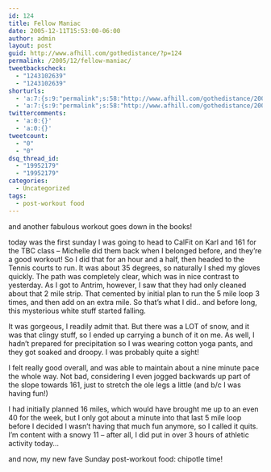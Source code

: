 ```yaml
---
id: 124
title: Fellow Maniac
date: 2005-12-11T15:53:00-06:00
author: admin
layout: post
guid: http://www.afhill.com/gothedistance/?p=124
permalink: /2005/12/fellow-maniac/
tweetbackscheck:
  - "1243102639"
  - "1243102639"
shorturls:
  - 'a:7:{s:9:"permalink";s:58:"http://www.afhill.com/gothedistance/2005/12/fellow-maniac/";s:7:"tinyurl";s:25:"http://tinyurl.com/qvsfck";s:4:"isgd";s:17:"http://is.gd/CICM";s:5:"bitly";s:19:"http://bit.ly/PFIOK";s:5:"snipr";s:22:"http://snipr.com/impo1";s:5:"snurl";s:22:"http://snurl.com/impo1";s:7:"snipurl";s:24:"http://snipurl.com/impo1";}'
  - 'a:7:{s:9:"permalink";s:58:"http://www.afhill.com/gothedistance/2005/12/fellow-maniac/";s:7:"tinyurl";s:25:"http://tinyurl.com/qvsfck";s:4:"isgd";s:17:"http://is.gd/CICM";s:5:"bitly";s:19:"http://bit.ly/PFIOK";s:5:"snipr";s:22:"http://snipr.com/impo1";s:5:"snurl";s:22:"http://snurl.com/impo1";s:7:"snipurl";s:24:"http://snipurl.com/impo1";}'
twittercomments:
  - 'a:0:{}'
  - 'a:0:{}'
tweetcount:
  - "0"
  - "0"
dsq_thread_id:
  - "19952179"
  - "19952179"
categories:
  - Uncategorized
tags:
  - post-workout food
---
```

and another fabulous workout goes down in the books!

today was the first sunday I was going to head to CalFit on Karl and 161 for the TBC class &#8211; Michelle did them back when I belonged before, and they&#8217;re a good workout! So I did that for an hour and a half, then headed to the Tennis courts to run. It was about 35 degrees, so naturally I shed my gloves quickly. The path was completely clear, which was in nice contrast to yesterday. As I got to Antrim, however, I saw that they had only cleaned about that 2 mile strip. That cemented by initial plan to run the 5 mile loop 3 times, and then add on an extra mile. So that&#8217;s what I did.. and before long, this mysterious white stuff started falling.

It was gorgeous, I readily admit that. But there was a LOT of snow, and it was that clingy stuff, so I ended up carrying a bunch of it on me. As well, I hadn&#8217;t prepared for precipitation so I was wearing cotton yoga pants, and they got soaked and droopy. I was probably quite a sight! 

I felt really good overall, and was able to maintain about a nine minute pace the whole way. Not bad, considering I even jogged backwards up part of the slope towards 161, just to stretch the ole legs a little (and b/c I was having fun!)

I had initially planned 16 miles, which would have brought me up to an even 40 for the week, but I only got about a minute into that last 5 mile loop before I decided I wasn&#8217;t having that much fun anymore, so I called it quits. I&#8217;m content with a snowy 11 &#8211; after all, I did put in over 3 hours of athletic activity today&#8230;

and now, my new fave Sunday post-workout food: chipotle time!
